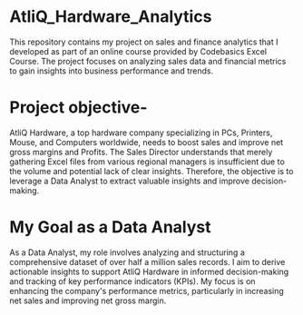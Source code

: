 # AtliQ_Hardware_Analytics
This repository contains my project on sales and finance analytics that I developed as part of an online course provided by Codebasics Excel Course. The project focuses on analyzing sales data and financial metrics to gain insights into business performance and trends.
<br>
<h1>Project objective- </h1>
AtliQ Hardware, a top hardware company specializing in PCs, Printers, Mouse, and Computers worldwide, needs to boost sales and improve net gross margins and Profits.
The Sales Director understands that merely gathering Excel files from various regional managers is insufficient due to the volume and potential lack of clear insights. Therefore, the objective is to leverage a Data Analyst to extract valuable insights and improve decision-making.
<br>
<h1>My Goal as a Data Analyst </h1>
As a Data Analyst, my role involves analyzing and structuring a comprehensive dataset of over half a million sales records. I aim to derive actionable insights to support AtliQ Hardware in informed decision-making and tracking of key performance indicators (KPIs). My focus is on enhancing the company's performance metrics, particularly in increasing net sales and improving net gross margin.






